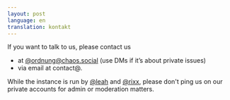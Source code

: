 ```yaml
---
layout: post
language: en
translation: kontakt
---
```


If you want to talk to us, please contact us

- at [@ordnung@chaos.social](https://chaos.social/@ordnung) (use DMs if it’s about private issues)
- via email at contact@.

While the instance is run by [@leah](https://chaos.social/@leah) and [@rixx](https://chaos.social/@rixx), please don't
ping us on our private accounts for admin or moderation matters.
